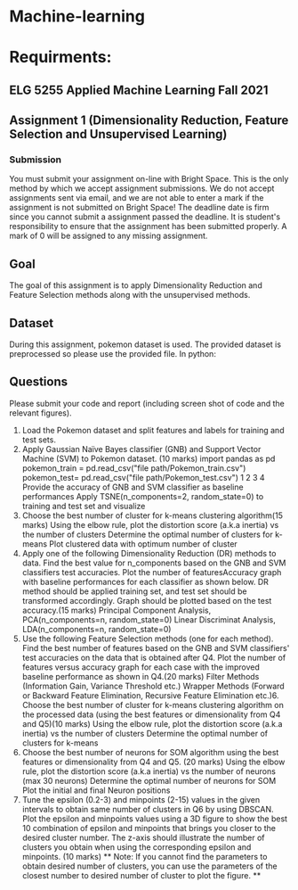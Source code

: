 <!-- @format -->

# Machine-learning

# Requirments:

## ELG 5255 Applied Machine Learning Fall 2021

## Assignment 1 (Dimensionality Reduction, Feature Selection and Unsupervised Learning)

### Submission

You must submit your assignment on-line with Bright Space. This is the only method by which we accept
assignment submissions. We do not accept assignments sent via email, and we are not able to enter a mark if
the assignment is not submitted on Bright Space! The deadline date is firm since you cannot submit a
assignment passed the deadline. It is student's responsibility to ensure that the assignment has been
submitted properly. A mark of 0 will be assigned to any missing assignment.

## Goal

The goal of this assignment is to apply Dimensionality Reduction and Feature Selection methods along with the
unsupervised methods.

## Dataset

During this assignment, pokemon dataset is used. The provided dataset is preprocessed so please use the
provided file.
In python:

## Questions

Please submit your code and report (including screen shot of code and the relevant figures).

1. Load the Pokemon dataset and split features and labels for training and test sets.
2. Apply Gaussian Naïve Bayes classifier (GNB) and Support Vector Machine (SVM) to Pokemon dataset. (10 marks)
   import pandas as pd
   pokemon_train = pd.read_csv("file path/Pokemon_train.csv")
   pokemon_test= pd.read_csv("file path/Pokemon_test.csv")
   1 2 3 4
   Provide the accuracy of GNB and SVM classifier as baseline performances
   Apply TSNE(n_components=2, random_state=0) to training and test set and visualize
3. Choose the best number of cluster for k-means clustering algorithm(15 marks)
   Using the elbow rule, plot the distortion score (a.k.a inertia) vs the number of clusters
   Determine the optimal number of clusters for k-means
   Plot clustered data with optimum number of cluster
4. Apply one of the following Dimensionality Reduction (DR) methods to data. Find the best value for
   n_components based on the GNB and SVM classifiers test accuracies. Plot the number of featuresAccuracy graph with baseline performances for each classifier as shown below. DR method should be
   applied training set, and test set should be transformed accordingly. Graph should be plotted based on
   the test accuracy.(15 marks)
   Principal Component Analysis, PCA(n_components=n, random_state=0)
   Linear Discriminat Analysis, LDA(n_components=n, random_state=0)
5. Use the following Feature Selection methods (one for each method). Find the best number of features
   based on the GNB and SVM classifiers' test accuracies on the data that is obtained after Q4. Plot the
   number of features versus accuracy graph for each case with the improved baseline performance as
   shown in Q4.(20 marks)
   Filter Methods (Information Gain, Variance Threshold etc.)
   Wrapper Methods (Forward or Backward Feature Elimination, Recursive Feature Elimination etc.)6. Choose the best number of cluster for k-means clustering algorithm on the processed data (using the best
   features or dimensionality from Q4 and Q5)(10 marks)
   Using the elbow rule, plot the distortion score (a.k.a inertia) vs the number of clusters
   Determine the optimal number of clusters for k-means
6. Choose the best number of neurons for SOM algorithm using the best features or dimensionality from Q4
   and Q5. (20 marks)
   Using the elbow rule, plot the distortion score (a.k.a inertia) vs the number of neurons (max 30
   neurons)
   Determine the optimal number of neurons for SOM
   Plot the initial and final Neuron positions
7. Tune the epsilon (0.2-3) and minpoints (2-15) values in the given intervals to obtain same number of
   clusters in Q6 by using DBSCAN. Plot the epsilon and minpoints values using a 3D figure to show the best
   10 combination of epsilon and minpoints that brings you closer to the desired cluster number. The z-axis
   should illustrate the number of clusters you obtain when using the corresponding epsilon and minpoints.
   (10 marks)
   ** Note: If you cannot find the parameters to obtain desired number of clusters, you can use the
   parameters of the closest number to desired number of cluster to plot the figure.
   **
